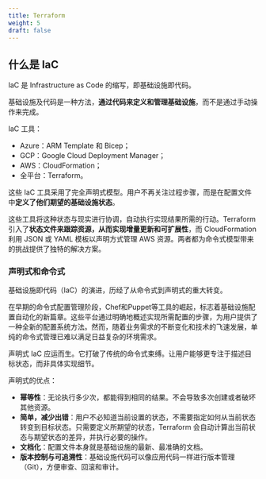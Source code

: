 ```yaml
---
title: Terraform
weight: 5
draft: false
---
```


## 什么是 IaC

IaC 是 Infrastructure as Code 的缩写，即基础设施即代码。

基础设施及代码是一种方法，**通过代码来定义和管理基础设施**，而不是通过手动操作来完成。

IaC 工具：

- Azure：ARM Template 和 Bicep；
- GCP：Google Cloud Deployment Manager；
- AWS：CloudFormation；
- 全平台：Terraform。


这些 IaC 工具采用了完全声明式模型。用户不再关注过程步骤，而是在配置文件中**定义了他们期望的基础设施状态**。

这些工具将这种状态与现实进行协调，自动执行实现结果所需的行动。Terraform 引入了**状态文件来跟踪资源，从而实现增量更新和可扩展性**，而 CloudFormation 利用 JSON 或 YAML 模板以声明方式管理 AWS 资源。两者都为命令式模型带来的挑战提供了独特的解决方案。

### 声明式和命令式

基础设施即代码（IaC）的演进，历经了从命令式到声明式的重大转变。

在早期的命令式配置管理阶段，Chef和Puppet等工具的崛起，标志着基础设施配置自动化的新篇章。这些平台通过明确地概述实现所需配置的步骤，为用户提供了一种全新的配置系统方法。然而，随着业务需求的不断变化和技术的飞速发展，单纯的命令式管理已难以满足日益复杂的环境需求。

声明式 IaC 应运而生。它打破了传统的命令式束缚。让用户能够更专注于描述目标状态，而非具体实现细节。

声明式的优点：

- **幂等性**：无论执行多少次，都能得到相同的结果。不会导致多次创建或者破坏其他资源。
- **简单，减少出错**：用户不必知道当前设置的状态，不需要指定如何从当前状态转变到目标状态。只需要定义所期望的状态，Terraform 会自动计算出当前状态与期望状态的差异，并执行必要的操作。
- **文档化**：配置文件本身就是基础设施的最新、最准确的文档。
- **版本控制与可追溯性**：基础设施代码可以像应用代码一样进行版本管理（Git），方便审查、回滚和审计。



